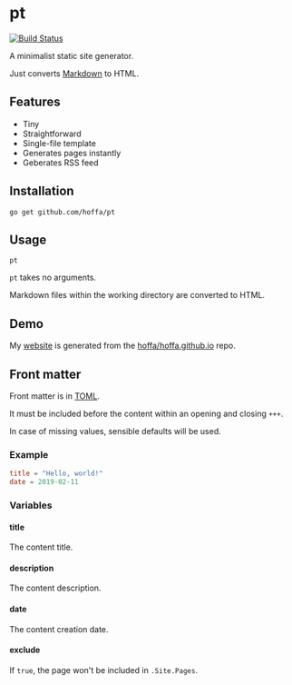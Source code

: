 # pt

[![Build Status](https://travis-ci.org/hoffa/pt.svg?branch=master)](https://travis-ci.org/hoffa/pt)

A minimalist static site generator.

Just converts [Markdown](https://daringfireball.net/projects/markdown/syntax) to HTML.

## Features

- Tiny
- Straightforward
- Single-file template
- Generates pages instantly
- Geberates RSS feed

## Installation

```shell
go get github.com/hoffa/pt
```

## Usage

```shell
pt
```

`pt` takes no arguments.

Markdown files within the working directory are converted to HTML.

## Demo

My [website](https://rehn.me) is generated from the [hoffa/hoffa.github.io](https://github.com/hoffa/hoffa.github.io) repo.

## Front matter

Front matter is in [TOML](https://github.com/toml-lang/toml).

It must be included before the content within an opening and closing `+++`.

In case of missing values, sensible defaults will be used.

### Example

```toml
title = "Hello, world!"
date = 2019-02-11
```

### Variables

#### title

The content title.

#### description

The content description.

#### date

The content creation date.

#### exclude

If `true`, the page won't be included in `.Site.Pages`.
